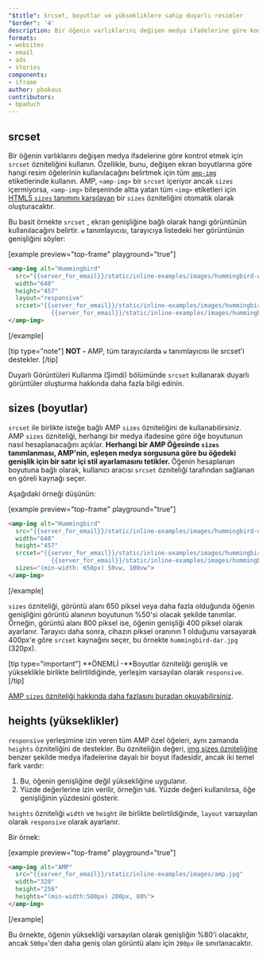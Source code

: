 ```yaml
---
"$title": Srcset, boyutlar ve yüksekliklere sahip duyarlı resimler
"$order": '4'
description: Bir öğenin varlıklarını değişen medya ifadelerine göre kontrol etmek için srcset özniteliğini kullanın. Özellikle, bunu, değişen ekran boyutlarına göre...
formats:
- websites
- email
- ads
- stories
components:
- iframe
author: pbakaus
contributors:
- bpaduch
---
```


## srcset

Bir öğenin varlıklarını değişen medya ifadelerine göre kontrol etmek için `srcset` özniteliğini kullanın. Özellikle, bunu, değişen ekran boyutlarına göre hangi resim öğelerinin kullanılacağını belirtmek için tüm [`amp-img`](../../../../documentation/components/reference/amp-img.md) etiketlerinde kullanın. AMP, `<amp-img>` bir `srcset` içeriyor ancak `sizes` içermiyorsa, `<amp-img>` bileşeninde altta yatan tüm `<img>` etiketleri için <a href="https://developer.mozilla.org/en-US/docs/Web/HTML/Element/img" data-md-type="link">HTML5 `sizes` tanımını karşılayan</a> bir  `sizes` özniteliğini otomatik olarak oluşturacaktır.

Bu basit örnekte `srcset` , ekran genişliğine bağlı olarak hangi görüntünün kullanılacağını belirtir. `w` tanımlayıcısı, tarayıcıya listedeki her görüntünün genişliğini söyler:

[example preview="top-frame" playground="true"]
```html
<amp-img alt="Hummingbird"
  src="{{server_for_email}}/static/inline-examples/images/hummingbird-wide.jpg"
  width="640"
  height="457"
  layout="responsive"
  srcset="{{server_for_email}}/static/inline-examples/images/hummingbird-wide.jpg 640w,
            {{server_for_email}}/static/inline-examples/images/hummingbird-narrow.jpg 320w">
</amp-img>
```
[/example]

[tip type="note"] **NOT -** AMP, tüm tarayıcılarda `w` tanımlayıcısı ile srcset'i destekler. [/tip]

<a>Duyarlı Görüntüleri Kullanma (Şimdi)</a> bölümünde <code>srcset</code> kullanarak duyarlı görüntüler oluşturma hakkında daha fazla bilgi edinin.

## sizes (boyutlar)

`srcset` ile birlikte isteğe bağlı AMP `sizes` özniteliğini de kullanabilirsiniz. AMP `sizes` özniteliği, herhangi bir medya ifadesine göre öğe boyutunun nasıl hesaplanacağını açıklar. <strong data-md-type="raw_html">Herhangi bir AMP Öğesinde `sizes` tanımlanması, AMP'nin, eşleşen medya sorgusuna göre bu öğedeki genişlik için bir satır içi stil ayarlamasını tetikler. </strong>Öğenin hesaplanan boyutuna bağlı olarak, kullanıcı aracısı `srcset` özniteliği tarafından sağlanan en göreli kaynağı seçer.

Aşağıdaki örneği düşünün:

[example preview="top-frame" playground="true"]
```html
<amp-img alt="Hummingbird"
  src="{{server_for_email}}/static/inline-examples/images/hummingbird-wide.jpg"
  width="640"
  height="457"
  srcset="{{server_for_email}}/static/inline-examples/images/hummingbird-wide.jpg 640w,
            {{server_for_email}}/static/inline-examples/images/hummingbird-narrow.jpg 320w"
  sizes="(min-width: 650px) 50vw, 100vw">
</amp-img>
```
[/example]

`sizes` özniteliği, görüntü alanı 650 piksel veya daha fazla olduğunda öğenin genişliğini görüntü alanının boyutunun %50'si olacak şekilde tanımlar. Örneğin, görüntü alanı 800 piksel ise, öğenin genişliği 400 piksel olarak ayarlanır. Tarayıcı daha sonra, cihazın piksel oranının 1 olduğunu varsayarak 400px'e göre `srcset` kaynağını seçer, bu örnekte `hummingbird-dar.jpg` (320px).

[tip type="important"] **ÖNEMLİ -**Boyutlar özniteliği genişlik ve yükseklikle birlikte belirtildiğinde, yerleşim varsayılan olarak `responsive`. [/tip]

[AMP `sizes` özniteliği hakkında daha fazlasını buradan okuyabilirsiniz](../../../../documentation/guides-and-tutorials/learn/common_attributes.md).

## heights (yükseklikler)

`responsive` yerleşimine izin veren tüm AMP özel öğeleri, aynı zamanda `heights` özniteliğini de destekler. Bu özniteliğin değeri, [img sizes özniteliğine](https://developer.mozilla.org/en-US/docs/Web/HTML/Element/img) benzer şekilde medya ifadelerine dayalı bir boyut ifadesidir, ancak iki temel fark vardır:

1. Bu, öğenin genişliğine değil yüksekliğine uygulanır.
2. Yüzde değerlerine izin verilir, örneğin `%86`. Yüzde değeri kullanılırsa, öğe genişliğinin yüzdesini gösterir.

`heights` özniteliği `width` ve `height` ile birlikte belirtildiğinde, `layout` varsayılan olarak `responsive` olarak ayarlanır.

Bir örnek:

[example preview="top-frame" playground="true"]
```html
<amp-img alt="AMP"
  src="{{server_for_email}}/static/inline-examples/images/amp.jpg"
  width="320"
  height="256"
  heights="(min-width:500px) 200px, 80%">
</amp-img>
```
[/example]

Bu örnekte, öğenin yüksekliği varsayılan olarak genişliğin %80'i olacaktır, ancak `500px`'den daha geniş olan görüntü alanı için `200px` ile sınırlanacaktır.
